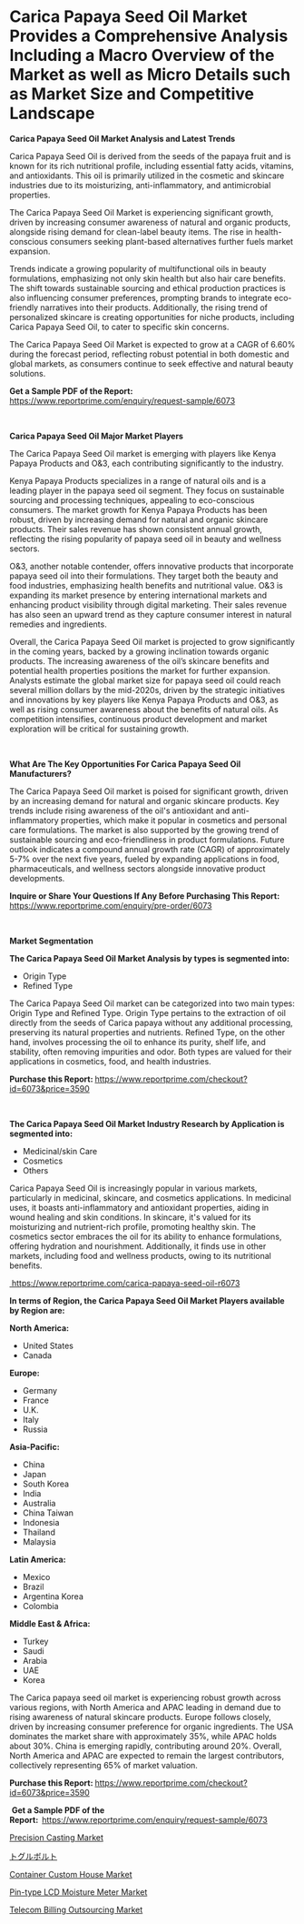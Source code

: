 <p><h1>Carica Papaya Seed Oil Market Provides a Comprehensive Analysis Including a Macro Overview of the Market as well as Micro Details such as Market Size and Competitive Landscape</h1></p><p><strong>Carica Papaya Seed Oil Market Analysis and Latest Trends</strong></p>
<p><p>Carica Papaya Seed Oil is derived from the seeds of the papaya fruit and is known for its rich nutritional profile, including essential fatty acids, vitamins, and antioxidants. This oil is primarily utilized in the cosmetic and skincare industries due to its moisturizing, anti-inflammatory, and antimicrobial properties. </p><p>The Carica Papaya Seed Oil Market is experiencing significant growth, driven by increasing consumer awareness of natural and organic products, alongside rising demand for clean-label beauty items. The rise in health-conscious consumers seeking plant-based alternatives further fuels market expansion. </p><p>Trends indicate a growing popularity of multifunctional oils in beauty formulations, emphasizing not only skin health but also hair care benefits. The shift towards sustainable sourcing and ethical production practices is also influencing consumer preferences, prompting brands to integrate eco-friendly narratives into their products. Additionally, the rising trend of personalized skincare is creating opportunities for niche products, including Carica Papaya Seed Oil, to cater to specific skin concerns. </p><p>The Carica Papaya Seed Oil Market is expected to grow at a CAGR of 6.60% during the forecast period, reflecting robust potential in both domestic and global markets, as consumers continue to seek effective and natural beauty solutions.</p></p>
<p><strong>Get a Sample PDF of the Report:&nbsp;</strong> <a href="https://www.reportprime.com/enquiry/request-sample/6073">https://www.reportprime.com/enquiry/request-sample/6073</a></p>
<p>&nbsp;</p>
<p><strong>Carica Papaya Seed Oil Major Market Players</strong></p>
<p><p>The Carica Papaya Seed Oil market is emerging with players like Kenya Papaya Products and O&3, each contributing significantly to the industry. </p><p>Kenya Papaya Products specializes in a range of natural oils and is a leading player in the papaya seed oil segment. They focus on sustainable sourcing and processing techniques, appealing to eco-conscious consumers. The market growth for Kenya Papaya Products has been robust, driven by increasing demand for natural and organic skincare products. Their sales revenue has shown consistent annual growth, reflecting the rising popularity of papaya seed oil in beauty and wellness sectors.</p><p>O&3, another notable contender, offers innovative products that incorporate papaya seed oil into their formulations. They target both the beauty and food industries, emphasizing health benefits and nutritional value. O&3 is expanding its market presence by entering international markets and enhancing product visibility through digital marketing. Their sales revenue has also seen an upward trend as they capture consumer interest in natural remedies and ingredients.</p><p>Overall, the Carica Papaya Seed Oil market is projected to grow significantly in the coming years, backed by a growing inclination towards organic products. The increasing awareness of the oil’s skincare benefits and potential health properties positions the market for further expansion. Analysts estimate the global market size for papaya seed oil could reach several million dollars by the mid-2020s, driven by the strategic initiatives and innovations by key players like Kenya Papaya Products and O&3, as well as rising consumer awareness about the benefits of natural oils. As competition intensifies, continuous product development and market exploration will be critical for sustaining growth.</p></p>
<p>&nbsp;</p>
<p><strong>What Are The Key Opportunities For Carica Papaya Seed Oil Manufacturers?</strong></p>
<p><p>The Carica Papaya Seed Oil market is poised for significant growth, driven by an increasing demand for natural and organic skincare products. Key trends include rising awareness of the oil's antioxidant and anti-inflammatory properties, which make it popular in cosmetics and personal care formulations. The market is also supported by the growing trend of sustainable sourcing and eco-friendliness in product formulations. Future outlook indicates a compound annual growth rate (CAGR) of approximately 5-7% over the next five years, fueled by expanding applications in food, pharmaceuticals, and wellness sectors alongside innovative product developments.</p></p>
<p><strong>Inquire or Share Your Questions If Any Before Purchasing This Report:</strong> <a href="https://www.reportprime.com/enquiry/pre-order/6073">https://www.reportprime.com/enquiry/pre-order/6073</a></p>
<p>&nbsp;</p>
<p><strong>Market Segmentation</strong></p>
<p><strong>The Carica Papaya Seed Oil Market Analysis by types is segmented into:</strong></p>
<p><ul><li>Origin Type</li><li>Refined Type</li></ul></p>
<p><p>The Carica Papaya Seed Oil market can be categorized into two main types: Origin Type and Refined Type. Origin Type pertains to the extraction of oil directly from the seeds of Carica papaya without any additional processing, preserving its natural properties and nutrients. Refined Type, on the other hand, involves processing the oil to enhance its purity, shelf life, and stability, often removing impurities and odor. Both types are valued for their applications in cosmetics, food, and health industries.</p></p>
<p><strong>Purchase this Report:&nbsp;</strong><a href="https://www.reportprime.com/checkout?id=6073&price=3590">https://www.reportprime.com/checkout?id=6073&price=3590</a></p>
<p>&nbsp;</p>
<p><strong>The Carica Papaya Seed Oil Market Industry Research by Application is segmented into:</strong></p>
<p><ul><li>Medicinal/skin Care</li><li>Cosmetics</li><li>Others</li></ul></p>
<p><p>Carica Papaya Seed Oil is increasingly popular in various markets, particularly in medicinal, skincare, and cosmetics applications. In medicinal uses, it boasts anti-inflammatory and antioxidant properties, aiding in wound healing and skin conditions. In skincare, it's valued for its moisturizing and nutrient-rich profile, promoting healthy skin. The cosmetics sector embraces the oil for its ability to enhance formulations, offering hydration and nourishment. Additionally, it finds use in other markets, including food and wellness products, owing to its nutritional benefits.</p></p>
<p><a href="https://www.reportprime.com/carica-papaya-seed-oil-r6073">&nbsp;https://www.reportprime.com/carica-papaya-seed-oil-r6073</a></p>
<p><strong>In terms of Region, the Carica Papaya Seed Oil Market Players available by Region are:</strong></p>
<p>
    <p> <strong> North America: </strong>
        <ul>
            <li>United States</li>
            <li>Canada</li>
        </ul>
        </p> 
    <p> <strong> Europe: </strong>
        <ul>
            <li>Germany</li>
            <li>France</li>
            <li>U.K.</li>
            <li>Italy</li>
            <li>Russia</li>
        </ul>
        </p> 
    <p> <strong> Asia-Pacific: </strong>
        <ul>
            <li>China</li>
            <li>Japan</li>
            <li>South Korea</li>
            <li>India</li>
            <li>Australia</li>
            <li>China Taiwan</li>
            <li>Indonesia</li>
            <li>Thailand</li>
            <li>Malaysia</li>
        </ul>
        </p> 
    <p> <strong> Latin America: </strong>
        <ul>
            <li>Mexico</li>
            <li>Brazil</li>
            <li>Argentina Korea</li>
            <li>Colombia</li>
        </ul>
        </p> 
    <p> <strong> Middle East & Africa: </strong>
        <ul>
            <li>Turkey</li>
            <li>Saudi</li>
            <li>Arabia</li>
            <li>UAE</li>
            <li>Korea</li>
        </ul>
    </p>
    </p>
<p><p>The Carica papaya seed oil market is experiencing robust growth across various regions, with North America and APAC leading in demand due to rising awareness of natural skincare products. Europe follows closely, driven by increasing consumer preference for organic ingredients. The USA dominates the market share with approximately 35%, while APAC holds about 30%. China is emerging rapidly, contributing around 20%. Overall, North America and APAC are expected to remain the largest contributors, collectively representing 65% of market valuation.</p></p>
<p><strong>Purchase this Report: </strong><a href="https://www.reportprime.com/checkout?id=6073&price=3590">https://www.reportprime.com/checkout?id=6073&price=3590</a></p>
<p>&nbsp;<strong>Get a Sample PDF of the Report:&nbsp;&nbsp;</strong><a href="https://www.reportprime.com/enquiry/request-sample/6073">https://www.reportprime.com/enquiry/request-sample/6073</a></p>
<p><strong></strong></p>
<p><p><a href="https://medium.com/@perkinscortes1521/emerging-trends-in-precision-casting-market-global-outlook-and-future-prospects-from-2024-2031-dcfb32d07810">Precision Casting Market</a></p><p><a href="https://medium.com/@isnamukti10_96948/%E3%83%88%E3%82%B0%E3%83%AB%E3%83%9C%E3%83%AB%E3%83%88%E5%B8%82%E5%A0%B4%E8%AA%BF%E6%9F%BB%E3%83%AC%E3%83%9D%E3%83%BC%E3%83%88%E3%81%AB%E3%81%AF-2024%E5%B9%B4%E3%81%8B%E3%82%892031%E5%B9%B4%E3%81%BE%E3%81%A7%E3%81%AE9-%E3%81%AEcagr%E4%BA%88%E6%B8%AC%E3%81%AB%E3%81%8A%E3%81%91%E3%82%8B%E5%B8%82%E5%A0%B4%E8%A6%8F%E6%A8%A1-%E3%82%B7%E3%82%A7%E3%82%A2-%E6%88%90%E9%95%B7%E7%8E%87%E3%81%AB%E9%96%A2%E3%81%99%E3%82%8B%E5%88%86%E6%9E%90%E3%81%8C%E5%90%AB%E3%81%BE%E3%82%8C%E3%81%A6%E3%81%84%E3%81%BE%E3%81%99-dea7831ee19c">トグルボルト</a></p><p><a href="https://issuu.com/reportprime-2/docs/container-custom-house-market-size-_c10a59f2d78706">Container Custom House Market</a></p><p><a href="https://issuu.com/reportprime-2/docs/pin-type-lcd-moisture-meter-market-_b289a46e6ab920">Pin-type LCD Moisture Meter Market</a></p><p><a href="https://www.linkedin.com/pulse/emerging-telecom-billing-outsourcing-market-opportunities-1mbpf?trackingId=rF7KvUYDQUSCjYdJ48iDxg%3D%3D">Telecom Billing Outsourcing Market</a></p></p>